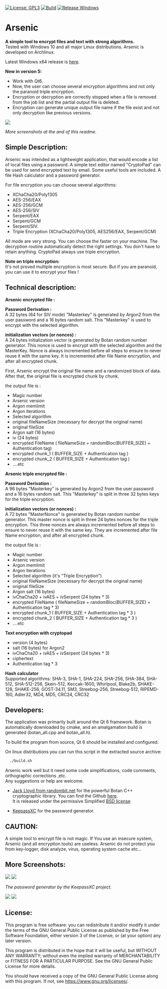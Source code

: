 [![License: GPL3](https://img.shields.io/badge/License-GPL3-green.svg)](https://opensource.org/licenses/GPL-3.0)
[![Build](https://github.com/Antidote1911/arsenic/actions/workflows/build_arsenic.yml/badge.svg?branch=master)](https://github.com/Antidote1911/arsenic/actions/workflows/build_arsenic.yml)
[![Release Windows](https://github.com/Antidote1911/arsenic/actions/workflows/publish.yml/badge.svg?branch=master)](https://github.com/Antidote1911/arsenic/actions/workflows/publish.yml)


# Arsenic
**A simple tool to encrypt files and text with strong algorithms.**  
Tested with Windows 10 and all major Linux distributions. Arsenic is developed on Archlinux.

Latest Windows x64 release is [here](https://github.com/Antidote1911/arsenic/releases/latest).

**New in version 5:**
- Work with Qt6.
- Now, the user can choose several encryption algorithms and not only the paranoid triple encryption.
- Encryption or decryption are correctly stopped when a file is removed from the job list and the partial output file is deleted.
- Encryption can generate unique output file name if the file exist and not only decryption like previous versions.

<img src='screenshots/main_dark.png'/>

*More screenshots at the and of this readme.*


## Simple Description: ##
Arsenic was intended as a lightweight application, that would encode a list of local files using a password. A simple text editor named "CryptoPad" can be used for send encrypted text by email. Some useful tools are included. A file Hash calculator and a password generator.

For file encryption you can choose several algorithms:
- XChaCha20/Poly1305
- AES-256/EAX
- AES-256/GCM
- AES-256/SIV
- Serpent/EAX
- Serpent/GCM
- Serpent/SIV.
- Triple Encryption (XChaCha20/Poly1305, AES256/EAX, Serpent/GCM)

All mode are very strong. You can choose the faster on your machine. The decryption routine automatically detect the right settings. You don't have to retain anything. CryptoPad always use triple encryption.

**Note on triple encryption:**    
It's not proved multiple encryption is most secure. But if you are paranoid, you can use it to encrypt your files !

## Technical description: ##

**Arsenic encrypted file :**

**Password Derivation :**  
A 32 bytes (64 for SIV mode) "Masterkey" is generated by Argon2 from the user password and a 16 bytes random salt. This "Masterkey" is used to encrypt with the selected algorithm.

**initialization vectors (or nonces) :**  
A 24 bytes initialization vector is generated by Botan random number generator. This nonce is used to encrypt with the selected algorithm and the MasterKey. Nonce is always incremented before all steps to ensure to never reuse it with the same key. It is incremented after file Name encryption, and after all encrypted chunk.

First, Arsenic encrypt the original file name and a randomized block of data. After that, the original file is encrypted chunk by chunk.

the output file is :
- Magic number
- Arsenic version
- Argon memlimit
- Argon iterations
- Selected algorithm
- original fileNameSize  (necessary for decrypt the original name)
- original fileSize
- Argon salt  (16 bytes)
- iv (24 bytes)
- encrypted FileName  ( fileNameSize + randomBloc(BUFFER_SIZE) + Authentication tag)
- encrypted chunk_1  ( BUFFER_SIZE + Authentication tag )
- encrypted chunk_2  ( BUFFER_SIZE + Authentication tag )
- ....etc

**Arsenic triple encrypted file :**  

**Password Derivation :**  
A 96 bytes "Masterkey" is generated by Argon2 from the user password and a 16 bytes random salt. This "Masterkey" is split in three 32 bytes keys for the triple encryption.

**initialization vectors (or nonces) :**  
A 72 bytes "MasterNonce" is generated by Botan random number generator. This master nonce is split in three 24 bytes nonces for the triple encryption. This three nonces are always incremented before all steps to ensure to never reuse it with the same key. They are incremented after file Name encryption, and after all encrypted chunk.

the output file is :
- Magic number
- Arsenic version
- Argon memlimit
- Argon iterations
- Selected algorithm (it's "Triple Encryption")
- original fileNameSize  (necessary for decrypt the original name)
- original fileSize
- Argon salt  (16 bytes)
- ivChaCha20 +  ivAES +  ivSerpent (24 bytes * 3)
- encrypted FileName  ( fileNameSize + randomBloc(BUFFER_SIZE) + Authentication tag * 3)
- encrypted chunk_1  ( BUFFER_SIZE + Authentication tag * 3 )
- encrypted chunk_2  ( BUFFER_SIZE + Authentication tag * 3 )
- ....etc

**Text encryption with cryptopad**  

- version    (4 bytes)
- salt       (16 bytes) for Argon2
- ivChaCha20 +  ivAES +  ivSerpent (24 bytes * 3)
- ciphertext
- Authentication tag * 3

**Hash calculator**  
Supported algorithms: SHA-3, SHA-1, SHA-224, SHA-256, SHA-384, SHA-512, SHA-512-256, Skein-512, Keccak-1600, Whirlpool, Blake2b, SHAKE-128, SHAKE-256, GOST-34.11, SM3, Streebog-256, Streebog-512, RIPEMD-160, Adler32, MD4, MD5, CRC24, CRC32


## Developers: ##
The application was primarily built around the Qt 6 framework.
Botan is automatically downloaded by cmake, and an amalgamation build is generated (botan_all.cpp and botan_all.h).

To build the program from source, Qt 6 should be installed and configured.  

On linux distributions you can run this script in the extracted source archive:
```bash
  ./build.sh
```
Arsenic work well but it need some code simplifications, code comments, orthographic corrections ,etc.  
Any suggestions or help are welcome.


- [Jack Lloyd from randombit.net](https://botan.randombit.net) for the powerful Botan C++ cryptographic library. You can find the Github [here](https://github.com/randombit/botan).  
It is released under the permissive Simplified [BSD license](https://botan.randombit.net/license.txt)

- [KeepassXC](https://github.com/keepassxreboot/keepassxc) for the password generator.

## CAUTION: ##
A simple tool to encrypt file is not magic. If You use an insecure system, Arsenic (and all encryption tools) are useless. Arsenic do not protect you from key-logger, disk analyze, virus, operating system cache etc...

## More Screenshots: ##
<img src='screenshots/main_dark.png'/>
<img src='screenshots/pass_gen.png'/>

*The password generator by the KeepassXC project.*

<img src='screenshots/hash.png'/>
<img src='screenshots/cryptopad_light.png'/>

## License: ##
This program is free software: you can redistribute it and/or modify
it under the terms of the GNU General Public License as published by
the Free Software Foundation, either version 3 of the License, or
(at your option) any later version.

This program is distributed in the hope that it will be useful,
but WITHOUT ANY WARRANTY; without even the implied warranty of
MERCHANTABILITY or FITNESS FOR A PARTICULAR PURPOSE.  See the
GNU General Public License for more details.

You should have received a copy of the GNU General Public License
along with this program.  If not, see <https://www.gnu.org/licenses/>.
